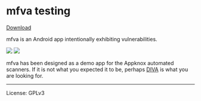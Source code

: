 # mfva testing

[Download](https://github.com/viren-nadkarni/mfva/releases)

mfva is an Android app intentionally exhibiting vulnerabilities.

![](img/1.png) ![](img/2.png)

mfva has been designed as a demo app for the Appknox automated scanners. If it is not what you expected it to be, perhaps [DIVA](https://github.com/payatu/diva-android) is what you are looking for.

---

License: GPLv3
